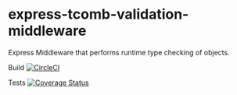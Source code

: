 # express-tcomb-validation-middleware
Express Middleware that performs runtime type checking of objects.

Build [![CircleCI](https://circleci.com/gh/ThomasAnkcorn/express-tcomb-validation-middleware.svg?style=svg)](https://circleci.com/gh/ThomasAnkcorn/express-tcomb-validation-middleware)

Tests [![Coverage Status](https://coveralls.io/repos/github/ThomasAnkcorn/express-tcomb-validation-middleware/badge.svg?branch=master)](https://coveralls.io/github/ThomasAnkcorn/express-tcomb-validation-middleware?branch=master)
